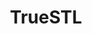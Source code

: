 ---
title: TrueSTL
crosslinks:
- teslore
- skyrim
- Morrowind
- ElderScrolls
- gayfortodd
- elderscrollsonline
- shittyTESlore
- place
- PraiseAlmsivi
- nocontext
- Games
- Gamingcirclejerk
- NattyComics
- infostarwars
- cummingonfigurines
- ChargeYourPhone
- ElderKings
- REEEEEEEEEE
- hmmm
- thespoonyexperiment
---